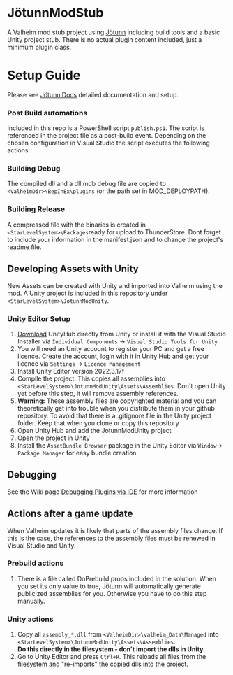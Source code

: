 # JötunnModStub

A Valheim mod stub project using [Jötunn](https://github.com/Valheim-Modding/Jotunn) including build tools and a basic Unity project stub.
There is no actual plugin content included, just a minimum plugin class. 

#  Setup Guide

Please see [Jötunn Docs](https://valheim-modding.github.io/Jotunn/guides/overview.html) detailed documentation and setup.

### Post Build automations

Included in this repo is a PowerShell script `publish.ps1`.
The script is referenced in the project file as a post-build event.
Depending on the chosen configuration in Visual Studio the script executes the following actions.

### Building Debug

The compiled dll and a dll.mdb debug file are copied to `<ValheimDir>\BepInEx\plugins` (or the path set in MOD_DEPLOYPATH).

### Building Release

A compressed file with the binaries is created in `<StarLevelSystem>\Packages`ready for upload to ThunderStore.
Dont forget to include your information in the manifest.json and to change the project's readme file.

## Developing Assets with Unity

New Assets can be created with Unity and imported into Valheim using the mod.
A Unity project is included in this repository under `<StarLevelSystem>\JotunnModUnity`.

### Unity Editor Setup

1. [Download](https://public-cdn.cloud.unity3d.com/hub/prod/UnityHubSetup.exe) UnityHub directly from Unity or install it with the Visual Studio Installer via `Individual Components` -> `Visual Studio Tools for Unity`
2. You will need an Unity account to register your PC and get a free licence. Create the account, login with it in Unity Hub and get your licence via `Settings` -> `Licence Management`
3. Install Unity Editor version 2022.3.17f
4. Compile the project. This copies all assemblies into `<StarLevelSystem>\JotunnModUnity\Assets\Assemblies`. Don't open Unity yet before this step, it will remove assembly references.
5. **Warning:** These assembly files are copyrighted material and you can theoretically get into trouble when you distribute them in your github repository. To avoid that there is a .gitignore file in the Unity project folder. Keep that when you clone or copy this repository
6. Open Unity Hub and add the JotunnModUnity project
7. Open the project in Unity
8. Install the `AssetBundle Browser` package in the Unity Editor via `Window`-> `Package Manager` for easy bundle creation

## Debugging

See the Wiki page [Debugging Plugins via IDE](https://github.com/Valheim-Modding/Wiki/wiki/Debugging-Plugins-via-IDE) for more information

## Actions after a game update

When Valheim updates it is likely that parts of the assembly files change.
If this is the case, the references to the assembly files must be renewed in Visual Studio and Unity.

### Prebuild actions

1. There is a file called DoPrebuild.props included in the solution. When you set its only value to true, Jötunn will automatically generate publicized assemblies for you. Otherwise you have to do this step manually.

### Unity actions

1. Copy all `assembly_*.dll` from `<ValheimDir>\valheim_Data\Managed` into `<StarLevelSystem>\JotunnModUnity\Assets\Assemblies`. <br />
  **Do this directly in the filesystem - don't import the dlls in Unity**.
2. Go to Unity Editor and press `Ctrl+R`. This reloads all files from the filesystem and "re-imports" the copied dlls into the project.
